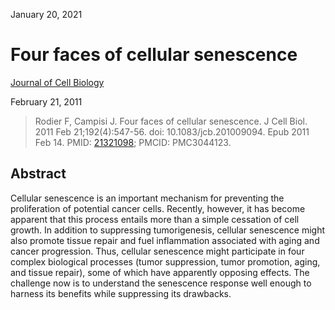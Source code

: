 January 20, 2021

# Four faces of cellular senescence

[Journal of Cell Biology](https://rupress.org/jcb/article/192/4/547/36360/Four-faces-of-cellular-senescenceFour-faces-of)

February 21, 2011

> Rodier F, Campisi J. Four faces of cellular senescence. J Cell Biol. 2011 Feb
> 21;192(4):547-56. doi: 10.1083/jcb.201009094. Epub 2011 Feb 14. PMID:
> [21321098](https://pubmed.ncbi.nlm.nih.gov/21321098); PMCID: PMC3044123.

## Abstract

Cellular senescence is an important mechanism for preventing the proliferation
of potential cancer cells. Recently, however, it has become apparent that this
process entails more than a simple cessation of cell growth. In addition to
suppressing tumorigenesis, cellular senescence might also promote tissue repair
and fuel inflammation associated with aging and cancer progression. Thus,
cellular senescence might participate in four complex biological processes
(tumor suppression, tumor promotion, aging, and tissue repair), some of which
have apparently opposing effects. The challenge now is to understand the
senescence response well enough to harness its benefits while suppressing its
drawbacks.
